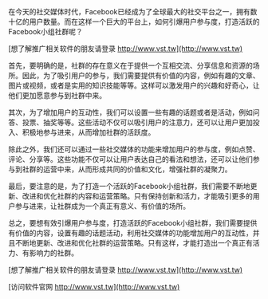 在今天的社交媒体时代，Facebook已经成为了全球最大的社交平台之一，拥有数十亿的用户数量。而在这样一个巨大的平台上，如何引爆用户参与度，打造活跃的Facebook小组社群呢？

[想了解推广相关软件的朋友请登录 http://www.vst.tw](http://www.vst.tw)

首先，要明确的是，社群的存在意义在于提供一个互相交流、分享信息和资源的场所。因此，为了吸引用户的参与，我们需要提供有价值的内容，例如有趣的文章、图片或视频，或者是实用的知识技能等等。这样可以激发用户的兴趣和好奇心，让他们更加愿意参与到社群中来。

其次，为了增加用户的互动性，我们可以设置一些有趣的话题或者是活动，例如问答、投票、抽奖等等。这些活动不仅可以吸引用户的注意力，还可以让用户更加投入、积极地参与进来，从而增加社群的活跃度。

除此之外，我们还可以通过一些社交媒体的功能来增加用户的参与度，例如点赞、评论、分享等。这些功能不仅可以让用户表达自己的看法和想法，还可以让他们参与到社群的运营中来，从而形成共同的价值和文化，增强社群的凝聚力。

最后，要注意的是，为了打造一个活跃的Facebook小组社群，我们需要不断地更新、改进和优化社群的内容和运营策略。只有保持创新和活力，才能吸引更多的用户参与进来，让社群成为一个真正有意义、有价值的场所。

总之，要想有效引爆用户参与度，打造活跃的Facebook小组社群，我们需要提供有价值的内容，设置有趣的话题活动，利用社交媒体的功能增加用户的互动性，并且不断地更新、改进和优化社群的运营策略。只有这样，才能打造出一个真正有活力、有影响力的社群。

[想了解推广相关软件的朋友请登录 http://www.vst.tw](http://www.vst.tw)


[访问软件官网 http://www.vst.tw](http://www.vst.tw)

